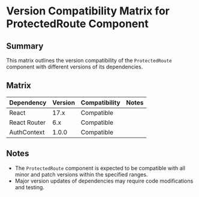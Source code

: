# Version Compatibility Matrix for ProtectedRoute Component

## Summary

This matrix outlines the version compatibility of the `ProtectedRoute` component with different versions of its dependencies.

## Matrix

| Dependency | Version | Compatibility | Notes |
|------------|---------|---------------|-------|
| React | 17.x | Compatible |  |
| React Router | 6.x | Compatible |  |
| AuthContext | 1.0.0 | Compatible |  |

## Notes

-   The `ProtectedRoute` component is expected to be compatible with all minor and patch versions within the specified ranges.
-   Major version updates of dependencies may require code modifications and testing.
